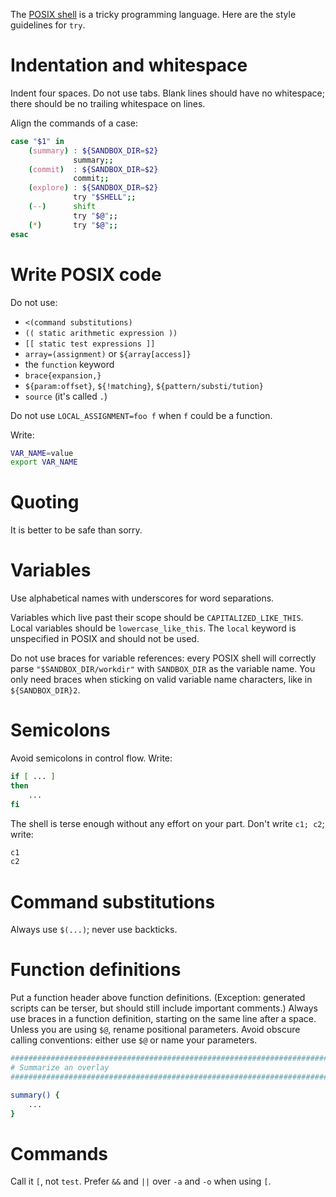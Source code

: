 The [POSIX
shell](https://pubs.opengroup.org/onlinepubs/9699919799/idx/shell.html)
is a tricky programming language. Here are the style guidelines for
`try`.

# Indentation and whitespace

Indent four spaces. Do not use tabs. Blank lines should have no
whitespace; there should be no trailing whitespace on lines.

Align the commands of a case:

```sh
case "$1" in
    (summary) : ${SANDBOX_DIR=$2}
              summary;;
    (commit)  : ${SANDBOX_DIR=$2}
              commit;;
    (explore) : ${SANDBOX_DIR=$2}
              try "$SHELL";;
    (--)      shift
              try "$@";;
    (*)       try "$@";;
esac
```

# Write POSIX code

Do not use:

  - `<(command substitutions)`
  - `(( static arithmetic expression ))`
  - `[[ static test expressions ]]`
  - `array=(assignment)` or `${array[access]}`
  - the `function` keyword
  - `brace{expansion,}`
  - `${param:offset}`, `${!matching}`, `${pattern/substi/tution}`
  - `source` (it's called `.`)
  
Do not use `LOCAL_ASSIGNMENT=foo f` when `f` could be a function.

Write:

```sh
VAR_NAME=value
export VAR_NAME
```

# Quoting

It is better to be safe than sorry.

# Variables

Use alphabetical names with underscores for word separations.

Variables which live past their scope should be `CAPITALIZED_LIKE_THIS`. Local
variables should be `lowercase_like_this`. The `local` keyword is unspecified in
POSIX and should not be used.

Do not use braces for variable references: every POSIX shell will
correctly parse `"$SANDBOX_DIR/workdir"` with `SANDBOX_DIR` as the
variable name. You only need braces when sticking on valid variable
name characters, like in `${SANDBOX_DIR}2`.

# Semicolons

Avoid semicolons in control flow. Write:

```sh
if [ ... ]
then
    ...
fi
```

The shell is terse enough without any effort on your part. Don't write `c1; c2`; write:

```sh
c1
c2
```

# Command substitutions

Always use `$(...)`; never use backticks.

# Function definitions

Put a function header above function definitions. (Exception:
generated scripts can be terser, but should still include important
comments.) Always use braces in a function definition, starting on the
same line after a space. Unless you are using `$@`, rename positional
parameters. Avoid obscure calling conventions: either use `$@` or name
your parameters.

```sh
################################################################################
# Summarize an overlay
################################################################################

summary() {
    ...
}
```

# Commands

Call it `[`, not `test`. Prefer `&&` and `||` over `-a` and `-o` when using `[`.
